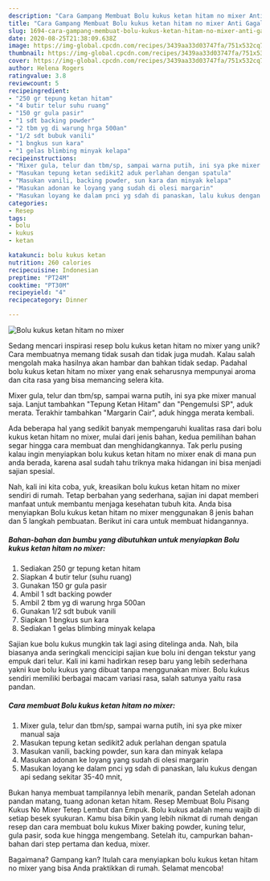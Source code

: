 ```yaml
---
description: "Cara Gampang Membuat Bolu kukus ketan hitam no mixer Anti Gagal"
title: "Cara Gampang Membuat Bolu kukus ketan hitam no mixer Anti Gagal"
slug: 1694-cara-gampang-membuat-bolu-kukus-ketan-hitam-no-mixer-anti-gagal
date: 2020-08-25T21:38:09.638Z
image: https://img-global.cpcdn.com/recipes/3439aa33d03747fa/751x532cq70/bolu-kukus-ketan-hitam-no-mixer-foto-resep-utama.jpg
thumbnail: https://img-global.cpcdn.com/recipes/3439aa33d03747fa/751x532cq70/bolu-kukus-ketan-hitam-no-mixer-foto-resep-utama.jpg
cover: https://img-global.cpcdn.com/recipes/3439aa33d03747fa/751x532cq70/bolu-kukus-ketan-hitam-no-mixer-foto-resep-utama.jpg
author: Helena Rogers
ratingvalue: 3.8
reviewcount: 5
recipeingredient:
- "250 gr tepung ketan hitam"
- "4 butir telur suhu ruang"
- "150 gr gula pasir"
- "1 sdt backing powder"
- "2 tbm yg di warung hrga 500an"
- "1/2 sdt bubuk vanili"
- "1 bngkus sun kara"
- "1 gelas blimbing minyak kelapa"
recipeinstructions:
- "Mixer gula, telur dan tbm/sp, sampai warna putih, ini sya pke mixer manual saja"
- "Masukan tepung ketan sedikit2 aduk perlahan dengan spatula"
- "Masukan vanili, backing powder, sun kara dan minyak kelapa"
- "Masukan adonan ke loyang yang sudah di olesi margarin"
- "Masukan loyang ke dalam pnci yg sdah di panaskan, lalu kukus dengan api sedang sekitar 35-40 mnit,"
categories:
- Resep
tags:
- bolu
- kukus
- ketan

katakunci: bolu kukus ketan 
nutrition: 260 calories
recipecuisine: Indonesian
preptime: "PT24M"
cooktime: "PT30M"
recipeyield: "4"
recipecategory: Dinner

---
```



![Bolu kukus ketan hitam no mixer](https://img-global.cpcdn.com/recipes/3439aa33d03747fa/751x532cq70/bolu-kukus-ketan-hitam-no-mixer-foto-resep-utama.jpg)

Sedang mencari inspirasi resep bolu kukus ketan hitam no mixer yang unik? Cara membuatnya memang tidak susah dan tidak juga mudah. Kalau salah mengolah maka hasilnya akan hambar dan bahkan tidak sedap. Padahal bolu kukus ketan hitam no mixer yang enak seharusnya mempunyai aroma dan cita rasa yang bisa memancing selera kita.

Mixer gula, telur dan tbm/sp, sampai warna putih, ini sya pke mixer manual saja. Lanjut tambahkan &#34;Tepung Ketan Hitam&#34; dan &#34;Pengemulsi SP&#34;, aduk merata. Terakhir tambahkan &#34;Margarin Cair&#34;, aduk hingga merata kembali.

Ada beberapa hal yang sedikit banyak mempengaruhi kualitas rasa dari bolu kukus ketan hitam no mixer, mulai dari jenis bahan, kedua pemilihan bahan segar hingga cara membuat dan menghidangkannya. Tak perlu pusing kalau ingin menyiapkan bolu kukus ketan hitam no mixer enak di mana pun anda berada, karena asal sudah tahu triknya maka hidangan ini bisa menjadi sajian spesial.


Nah, kali ini kita coba, yuk, kreasikan bolu kukus ketan hitam no mixer sendiri di rumah. Tetap berbahan yang sederhana, sajian ini dapat memberi manfaat untuk membantu menjaga kesehatan tubuh kita. Anda bisa menyiapkan Bolu kukus ketan hitam no mixer menggunakan 8 jenis bahan dan 5 langkah pembuatan. Berikut ini cara untuk membuat hidangannya.

<!--inarticleads1-->

##### Bahan-bahan dan bumbu yang dibutuhkan untuk menyiapkan Bolu kukus ketan hitam no mixer:

1. Sediakan 250 gr tepung ketan hitam
1. Siapkan 4 butir telur (suhu ruang)
1. Gunakan 150 gr gula pasir
1. Ambil 1 sdt backing powder
1. Ambil 2 tbm yg di warung hrga 500an
1. Gunakan 1/2 sdt bubuk vanili
1. Siapkan 1 bngkus sun kara
1. Sediakan 1 gelas blimbing minyak kelapa


Sajian kue bolu kukus mungkin tak lagi asing ditelinga anda. Nah, bila biasanya anda seringkali mencicipi sajian kue bolu ini dengan tekstur yang empuk dari telur. Kali ini kami hadirkan resep baru yang lebih sederhana yakni kue bolu kukus yang dibuat tanpa menggunakan mixer. Bolu kukus sendiri memiliki berbagai macam variasi rasa, salah satunya yaitu rasa pandan. 

<!--inarticleads2-->

##### Cara membuat Bolu kukus ketan hitam no mixer:

1. Mixer gula, telur dan tbm/sp, sampai warna putih, ini sya pke mixer manual saja
1. Masukan tepung ketan sedikit2 aduk perlahan dengan spatula
1. Masukan vanili, backing powder, sun kara dan minyak kelapa
1. Masukan adonan ke loyang yang sudah di olesi margarin
1. Masukan loyang ke dalam pnci yg sdah di panaskan, lalu kukus dengan api sedang sekitar 35-40 mnit,


Bukan hanya membuat tampilannya lebih menarik, pandan Setelah adonan pandan matang, tuang adonan ketan hitam. Resep Membuat Bolu Pisang Kukus No Mixer Tetep Lembut dan Empuk. Bolu kukus adalah menu wajib di setiap besek syukuran. Kamu bisa bikin yang lebih nikmat di rumah dengan resep dan cara membuat bolu kukus Mixer baking powder, kuning telur, gula pasir, soda kue hingga mengembang. Setelah itu, campurkan bahan-bahan dari step pertama dan kedua, mixer. 

Bagaimana? Gampang kan? Itulah cara menyiapkan bolu kukus ketan hitam no mixer yang bisa Anda praktikkan di rumah. Selamat mencoba!
